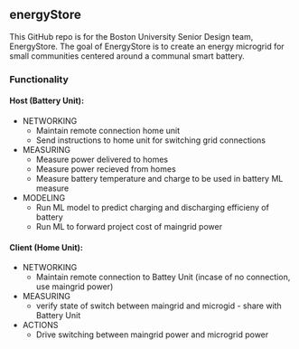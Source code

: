 ## energyStore 
This GitHub repo is for the Boston University Senior Design team, EnergyStore. 
The goal of EnergyStore is to create an energy microgrid for small communities centered around a communal smart battery.

### Functionality
#### Host (Battery Unit):
* NETWORKING
    * Maintain remote connection home unit
    * Send instructions to home unit for switching grid connections
* MEASURING
    * Measure power delivered to homes
    * Measure power recieved from homes
    * Measure battery temperature and charge to be used in battery ML measure
* MODELING
    * Run ML model to predict charging and discharging efficieny of battery
    * Run ML to forward project cost of maingrid power

#### Client (Home Unit):
* NETWORKING
    * Maintain remote connection to Battey Unit (incase of no connection, use maingrid power)
* MEASURING
    * verify state of switch between maingrid and microgid - share with Battery Unit
* ACTIONS
    * Drive switching between maingrid power and microgrid power 

